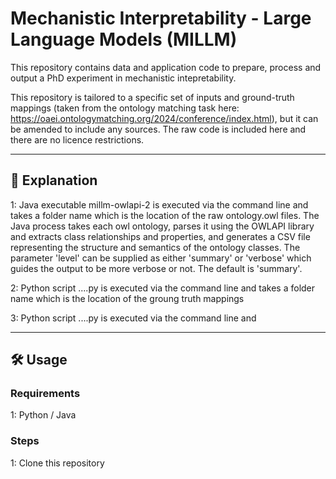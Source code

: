 # Mechanistic Interpretability - Large Language Models (MILLM)

This repository contains data and application code to prepare, process and output a PhD experiment in mechanistic intepretability.

This repository is tailored to a specific set of inputs and ground-truth mappings (taken from the ontology matching task here: https://oaei.ontologymatching.org/2024/conference/index.html), but it can be amended to include any sources. The raw code is included here and there are no licence restrictions.


---

## 🚀 Explanation

1: Java executable millm-owlapi-2 is executed via the command line and takes a folder name which is the location of the raw ontology.owl files. The Java process takes each owl ontology, parses it using the OWLAPI library and extracts class relationships and properties, and generates a CSV file representing the structure and semantics of the ontology classes. The parameter 'level' can be supplied as either 'summary' or 'verbose' which guides the output to be more verbose or not. The default is 'summary'.

2: Python script ....py is executed via the command line and takes a folder name which is the location of the groung truth mappings

3: Python script ....py is executed via the command line and 


---

## 🛠️ Usage

### Requirements

1: Python / Java

### Steps

1: Clone this repository
